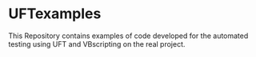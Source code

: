 # UFTexamples
This Repository contains examples of code developed for the automated testing using UFT and VBscripting on the real project. 
